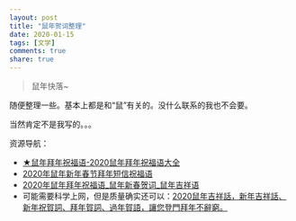 ```yaml
---
layout: post
title: "鼠年贺词整理"
date: 2020-01-15
tags: [文学]
comments: true
share: true
---
```


> 鼠年快落~

随便整理一些。基本上都是和“鼠”有关的。没什么联系的我也不会要。

当然肯定不是我写的。。。

资源导航：

* [★鼠年拜年祝福语-2020鼠年拜年祝福语大全](https://www.51test.net/zhufuyu/shunianbainian/)
* [2020年鼠年新年春节拜年短信祝福语](http://www.qncye.com/buttom/bainian.html)
* [2020年鼠年拜年祝福语_鼠年新春贺词_鼠年吉祥语](https://www.kuk8.com/zhufuyu/jieri/16437.html)
* 可能需要科学上网，但是质量确实还可以：[2020鼠年吉祥話，新年吉祥話、新年祝賀詞、拜年賀詞、過年賀語，讓您登門拜年不辭窮。](https://fresh438.pixnet.net/blog/post/44709603)
